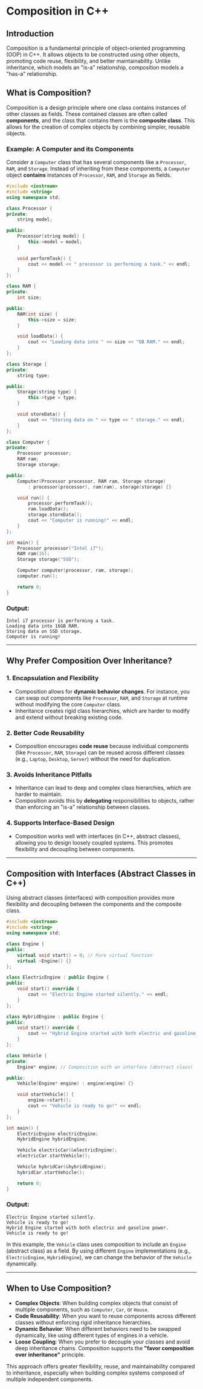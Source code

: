 # Composition in C++

## Introduction

Composition is a fundamental principle of object-oriented programming (OOP) in C++. It allows objects to be constructed using other objects, promoting code reuse, flexibility, and better maintainability. Unlike inheritance, which models an "is-a" relationship, composition models a "has-a" relationship.

## What is Composition?

Composition is a design principle where one class contains instances of other classes as fields. These contained classes are often called **components**, and the class that contains them is the **composite class**. This allows for the creation of complex objects by combining simpler, reusable objects.

### Example: A Computer and its Components

Consider a `Computer` class that has several components like a `Processor`, `RAM`, and `Storage`. Instead of inheriting from these components, a `Computer` object **contains** instances of `Processor`, `RAM`, and `Storage` as fields.

```cpp
#include <iostream>
#include <string>
using namespace std;

class Processor {
private:
    string model;

public:
    Processor(string model) {
        this->model = model;
    }

    void performTask() {
        cout << model << " processor is performing a task." << endl;
    }
};

class RAM {
private:
    int size;

public:
    RAM(int size) {
        this->size = size;
    }

    void loadData() {
        cout << "Loading data into " << size << "GB RAM." << endl;
    }
};

class Storage {
private:
    string type;

public:
    Storage(string type) {
        this->type = type;
    }

    void storeData() {
        cout << "Storing data on " << type << " storage." << endl;
    }
};

class Computer {
private:
    Processor processor;
    RAM ram;
    Storage storage;

public:
    Computer(Processor processor, RAM ram, Storage storage)
        : processor(processor), ram(ram), storage(storage) {}

    void run() {
        processor.performTask();
        ram.loadData();
        storage.storeData();
        cout << "Computer is running!" << endl;
    }
};

int main() {
    Processor processor("Intel i7");
    RAM ram(16);
    Storage storage("SSD");

    Computer computer(processor, ram, storage);
    computer.run();

    return 0;
}
```

### Output:

```
Intel i7 processor is performing a task.
Loading data into 16GB RAM.
Storing data on SSD storage.
Computer is running!
```

---

## Why Prefer Composition Over Inheritance?

### 1. **Encapsulation and Flexibility**

- Composition allows for **dynamic behavior changes**. For instance, you can swap out components like `Processor`, `RAM`, and `Storage` at runtime without modifying the core `Computer` class.
- Inheritance creates rigid class hierarchies, which are harder to modify and extend without breaking existing code.

### 2. **Better Code Reusability**

- Composition encourages **code reuse** because individual components (like `Processor`, `RAM`, `Storage`) can be reused across different classes (e.g., `Laptop`, `Desktop`, `Server`) without the need for duplication.

### 3. **Avoids Inheritance Pitfalls**

- Inheritance can lead to deep and complex class hierarchies, which are harder to maintain.
- Composition avoids this by **delegating** responsibilities to objects, rather than enforcing an "is-a" relationship between classes.

### 4. **Supports Interface-Based Design**

- Composition works well with interfaces (in C++, abstract classes), allowing you to design loosely coupled systems. This promotes flexibility and decoupling between components.

---

## Composition with Interfaces (Abstract Classes in C++)

Using abstract classes (interfaces) with composition provides more flexibility and decoupling between the components and the composite class.

```cpp
#include <iostream>
#include <string>
using namespace std;

class Engine {
public:
    virtual void start() = 0; // Pure virtual function
    virtual ~Engine() {}
};

class ElectricEngine : public Engine {
public:
    void start() override {
        cout << "Electric Engine started silently." << endl;
    }
};

class HybridEngine : public Engine {
public:
    void start() override {
        cout << "Hybrid Engine started with both electric and gasoline power." << endl;
    }
};

class Vehicle {
private:
    Engine* engine; // Composition with an interface (abstract class)

public:
    Vehicle(Engine* engine) : engine(engine) {}

    void startVehicle() {
        engine->start();
        cout << "Vehicle is ready to go!" << endl;
    }
};

int main() {
    ElectricEngine electricEngine;
    HybridEngine hybridEngine;

    Vehicle electricCar(&electricEngine);
    electricCar.startVehicle();

    Vehicle hybridCar(&hybridEngine);
    hybridCar.startVehicle();

    return 0;
}
```

### Output:

```
Electric Engine started silently.
Vehicle is ready to go!
Hybrid Engine started with both electric and gasoline power.
Vehicle is ready to go!
```

In this example, the `Vehicle` class uses composition to include an `Engine` (abstract class) as a field. By using different `Engine` implementations (e.g., `ElectricEngine`, `HybridEngine`), we can change the behavior of the `Vehicle` dynamically.

---

## When to Use Composition?

- **Complex Objects**: When building complex objects that consist of multiple components, such as `Computer`, `Car`, or `House`.
- **Code Reusability**: When you want to reuse components across different classes without enforcing rigid inheritance hierarchies.
- **Dynamic Behavior**: When different behaviors need to be swapped dynamically, like using different types of engines in a vehicle.
- **Loose Coupling**: When you prefer to decouple your classes and avoid deep inheritance chains. Composition supports the **"favor composition over inheritance"** principle.

This approach offers greater flexibility, reuse, and maintainability compared to inheritance, especially when building complex systems composed of multiple independent components.

